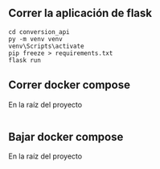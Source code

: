 ## Correr la aplicación de flask 
```
cd conversion_api
py -m venv venv
venv\Scripts\activate
pip freeze > requirements.txt
flask run
```

## Correr docker compose
En la raíz del proyecto
```docker compose up redis
```

## Bajar docker compose
En la raíz del proyecto

```docker compose down
```
